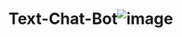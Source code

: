 # Text-Chat-Bot![image](https://github.com/user-attachments/assets/d9333089-f70f-42e5-ad44-19d370edfd04)
